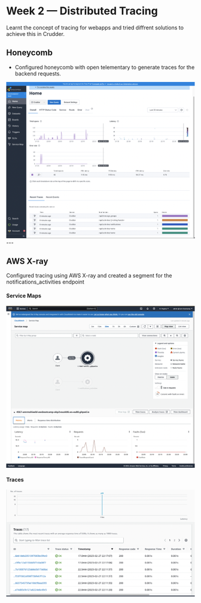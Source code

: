 # Week 2 — Distributed Tracing

Learnt the concept of tracing for webapps and tried diffrent solutions to achieve this in Crudder.

## Honeycomb

- Configured honeycomb with open telementary to generate traces for the backend requests.

<img src='_assets/Honeycombio.png' width='1000'>
---

## AWS X-ray
Configured tracing using AWS X-ray and created a segment for the notifications_activities endpoint

#### Service Maps

<img src='_assets/Week2_Service_map.png' width='1000'>

#### Traces

<img src='_assets/Week2_xray_traces.png' width='1000'>
